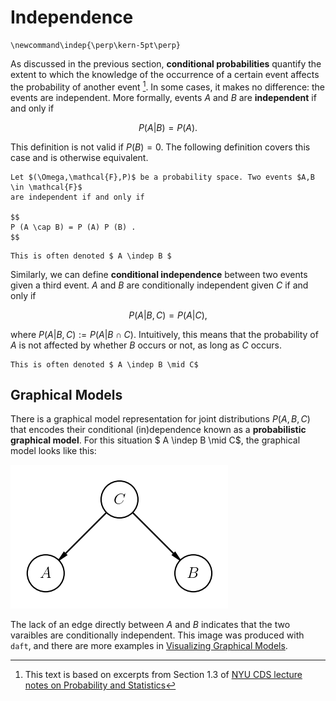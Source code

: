 # Independence
```{math}
\newcommand\indep{\perp\kern-5pt\perp}
```

As discussed in the previous section, **conditional probabilities** quantify the extent to which the knowledge of the occurrence of a certain event affects the probability of another event [^footnote1].
In some cases, it makes no difference: the events are independent. More formally, events $A$ and $B$ are **independent** if and only if

$$
P (A|B) = P (A) .
$$

This definition is not valid if $P (B) = 0$. The following definition covers this case and is otherwise
equivalent.

```{admonition} Definition (Independence). 
Let $(\Omega,\mathcal{F},P)$ be a probability space. Two events $A,B \in \mathcal{F}$
are independent if and only if

$$
P (A \cap B) = P (A) P (B) .
$$
```
```{admonition} Notation
This is often denoted $ A \indep B $
```

Similarly, we can define **conditional independence** between two events given a third event.
$A$ and $B$ are conditionally independent given $C$ if and only if

$$
P (A|B, C) = P (A|C) ,
$$

where $P (A|B, C) := P (A|B \cap C)$. Intuitively, this means that the probability of $A$ is not affected by whether $B$ occurs or not, as long as $C$ occurs. 

```{admonition} Notation
This is often denoted $ A \indep B \mid C$
```

## Graphical Models

There is a graphical model representation for joint distributions $P(A,B,C)$ that encodes their conditional (in)dependence known as a **probabilistic graphical model**. For this situation $ A \indep B \mid C$, the graphical model looks like this:

<img src="./assets/AperpBmidC.png" />

The lack of an edge directly between $A$ and $B$ indicates that the two varaibles are conditionally independent. This image was produced with `daft`, and there are more examples in [Visualizing Graphical Models](./pgm/daft).

[^footnote1]: This text is based on excerpts from Section 1.3 of [NYU CDS lecture notes on Probability and Statistics](https://cims.nyu.edu/~cfgranda/pages/stuff/probability_stats_for_DS.pdf)
